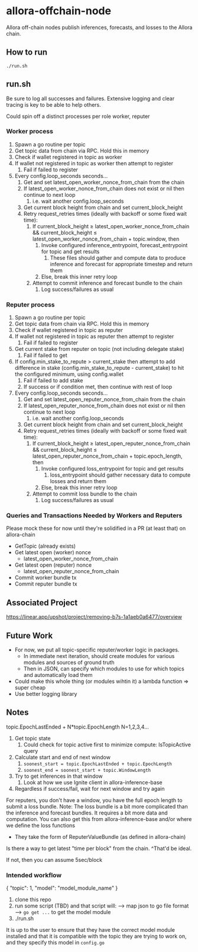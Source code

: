 # allora-offchain-node
Allora off-chain nodes publish inferences, forecasts, and losses to the Allora chain.

## How to run

```shell
./run.sh
```

## run.sh

Be sure to log all successes and failures. Extensive logging and clear tracing is key to be able to help others.

Could spin off a distinct processes per role worker, reputer

### Worker process

1. Spawn a go routine per topic
2. Get topic data from chain via RPC. Hold this in memory
3. Check if wallet registered in topic as worker
4. If wallet not registered in topic as worker then attempt to register
   1. Fail if failed to register
5. Every config.loop_seconds seconds…
   1. Get and set latest_open_worker_nonce_from_chain from the chain
   2. If latest_open_worker_nonce_from_chain does not exist or nil then continue to next loop
      1. i.e. wait another config.loop_seconds
   3. Get current block height from chain and set current_block_height
   4. Retry request_retries times (ideally with backoff or some fixed wait time):
      1. If current_block_height ≥ latest_open_worker_nonce_from_chain && current_block_height ≤ latest_open_worker_nonce_from_chain + topic.window, then
         1. Invoke configured inference_entrypoint, forecast_entrypoint for topic and get results
            1. These files should gather and compute data to produce inference and forecast for appropriate timestep and return them
         2. Else, break this inner retry loop
      2. Attempt to commit inference and forecast bundle to the chain
         1. Log success/failures as usual

### Reputer process

1. Spawn a go routine per topic
2. Get topic data from chain via RPC. Hold this in memory
3. Check if wallet registered in topic as reputer
4. If wallet not registered in topic as reputer then attempt to register
   1. Fail if failed to register
5. Get current stake from reputer on topic (not including delegate stake)
   1. Fail if failed to get
6. If config.min_stake_to_repute > current_stake then attempt to add difference in stake (config.min_stake_to_repute - current_stake) to hit the configured minimum, using config.wallet
   1. Fail if failed to add stake
   2. If success or if condition met, then continue with rest of loop
7. Every config.loop_seconds seconds…
   1. Get and set latest_open_reputer_nonce_from_chain from the chain
   2. If latest_open_reputer_nonce_from_chain does not exist or nil then continue to next loop
      1. i.e. wait another config.loop_seconds
   3. Get current block height from chain and set current_block_height
   4. Retry request_retries times (ideally with backoff or some fixed wait time):
      1. If current_block_height ≥ latest_open_reputer_nonce_from_chain && current_block_height ≤ latest_open_reputer_nonce_from_chain + topic.epoch_length, then
         1. Invoke configured loss_entrypoint for topic and get results
            1. loss_entrypoint should gather necessary data to compute losses and return them
         2. Else, break this inner retry loop
      2. Attempt to commit loss bundle to the chain
         1. Log success/failures as usual

### Queries and Transactions Needed by Workers and Reputers

Please mock these for now until they're solidified in a PR (at least that) on allora-chain

* GetTopic (already exists)
* Get latest open (worker) nonce
   * latest_open_worker_nonce_from_chain
* Get latest open (reputer) nonce
   * latest_open_reputer_nonce_from_chain
* Commit worker bundle tx
* Commit reputer bundle tx

## Associated Project

https://linear.app/upshot/project/removing-b7s-1a1aeb0a6477/overview

## Future Work

* For now, we put all topic-specific reputer/worker logic in packages.
   * In immediate next iteration, should create modules for various modules and sources of ground truth
   * Then in JSON, can specify which modules to use for which topics and automatically load them
* Could make this whole thing (or modules wihtin it) a lambda function => super cheap
* Use better logging library

## Notes

topic.EpochLastEnded + N*topic.EpochLength
N=1,2,3,4...

1. Get topic state
	1. Could check for topic active first to minimize compute: IsTopicActive query
2. Calculate start and end of next window
	1. `soonest_start = topic.EpochLastEnded + topic.EpochLength`
	2. `soonest_end = soonest_start + topic.WindowLength`
3. Try to get inferences in that window
	1. Look at how we use Ignite client in allora-inference-base
4. Regardless if success/fail, wait for next window and try again

For reputers, you don't have a window, you have the full epoch length to submit a loss bundle.
Note: The loss bundle is a bit more complicated than the inference and forecast bundles. It requires a bit more data and computation. You can also get this from allora-inference-base and/or where we define the loss functions
   * They take the form of ReputerValueBundle (as defined in allora-chain)

Is there a way to get latest "time per block" from the chain.
^That'd be ideal.

If not, then you can assume 5sec/block

### Intended workflow

{
  "topic": 1,
  "model": "model_module_name"
}

1. clone this repo
2. run some script (TBD) and that script will:
--> map json to go file format
--> `go get ...` to get the model module
3. ./run.sh

It is up to the user to ensure that they have the correct model module installed and that it is compatible with the topic they are trying to work on, and they specify this model in `config.go`

